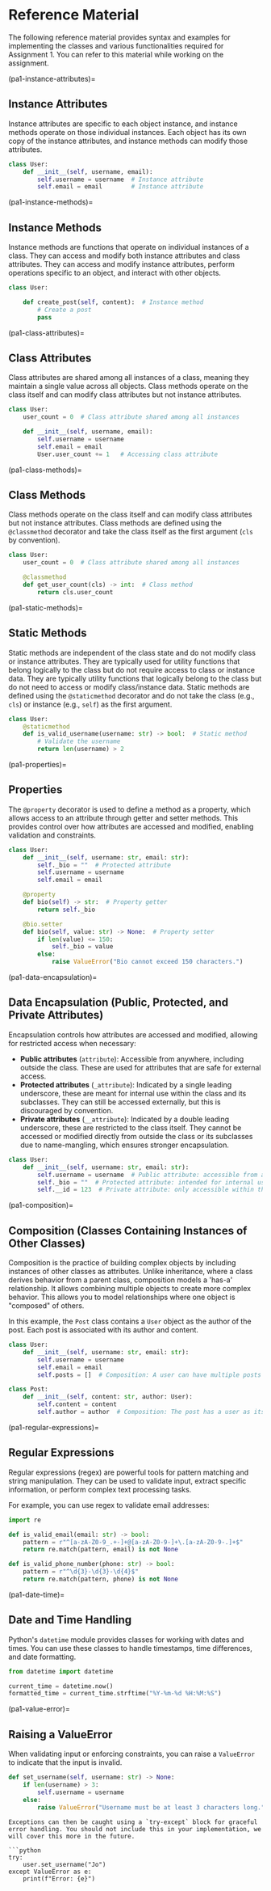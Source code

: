 # Reference Material

The following reference material provides syntax and examples for implementing the classes and various functionalities required for Assignment 1. You can refer to this material while working on the assignment.


(pa1-instance-attributes)=
## Instance Attributes 

Instance attributes are specific to each object instance, and instance methods operate on those individual instances. Each object has its own copy of the instance attributes, and instance methods can modify those attributes.

```python
class User:
    def __init__(self, username, email):
        self.username = username  # Instance attribute
        self.email = email        # Instance attribute
```

(pa1-instance-methods)=
## Instance Methods

Instance methods are functions that operate on individual instances of a class. They can access and modify both instance attributes and class attributes. They can access and modify instance attributes, perform operations specific to an object, and interact with other objects.

```python
class User:

    def create_post(self, content):  # Instance method
        # Create a post
        pass
```

(pa1-class-attributes)=
## Class Attributes 

Class attributes are shared among all instances of a class, meaning they maintain a single value across all objects. Class methods operate on the class itself and can modify class attributes but not instance attributes.

```python
class User:
    user_count = 0  # Class attribute shared among all instances

    def __init__(self, username, email):
        self.username = username
        self.email = email
        User.user_count += 1   # Accessing class attribute
```


(pa1-class-methods)=
## Class Methods

Class methods operate on the class itself and can modify class attributes but not instance attributes.  Class methods are defined using the `@classmethod` decorator and take the class itself as the first argument (`cls` by convention).

```python
class User:
    user_count = 0  # Class attribute shared among all instances

    @classmethod
    def get_user_count(cls) -> int:  # Class method
        return cls.user_count
```

(pa1-static-methods)=
## Static Methods

Static methods are independent of the class state and do not modify class or instance attributes. They are typically used for utility functions that belong logically to the class but do not require access to class or instance data. They are typically utility functions that logically belong to the class but do not need to access or modify class/instance data.  Static methods are defined using the `@staticmethod` decorator and do not take the class (e.g., `cls`) or instance (e.g., `self`) as the first argument.

```python
class User:
    @staticmethod
    def is_valid_username(username: str) -> bool:  # Static method
        # Validate the username
        return len(username) > 2
```

(pa1-properties)=
## Properties

The `@property` decorator is used to define a method as a property, which allows access to an attribute through getter and setter methods. This provides control over how attributes are accessed and modified, enabling validation and constraints.

```python
class User:
    def __init__(self, username: str, email: str):
        self._bio = ""  # Protected attribute
        self.username = username
        self.email = email

    @property
    def bio(self) -> str:  # Property getter
        return self._bio

    @bio.setter
    def bio(self, value: str) -> None:  # Property setter
        if len(value) <= 150:
            self._bio = value
        else:
            raise ValueError("Bio cannot exceed 150 characters.")
```

(pa1-data-encapsulation)=
## Data Encapsulation (Public, Protected, and Private Attributes)

Encapsulation controls how attributes are accessed and modified, allowing for restricted access when necessary:

- **Public attributes** (`attribute`): Accessible from anywhere, including outside the class. These are used for attributes that are safe for external access.
- **Protected attributes** (`_attribute`): Indicated by a single leading underscore, these are meant for internal use within the class and its subclasses. They can still be accessed externally, but this is discouraged by convention.
- **Private attributes** (`__attribute`): Indicated by a double leading underscore, these are restricted to the class itself. They cannot be accessed or modified directly from outside the class or its subclasses due to name-mangling, which ensures stronger encapsulation.

```python
class User:
    def __init__(self, username: str, email: str):
        self.username = username  # Public attribute: accessible from anywhere
        self._bio = ""  # Protected attribute: intended for internal use or subclasses
        self.__id = 123  # Private attribute: only accessible within this class
```

(pa1-composition)=
## Composition (Classes Containing Instances of Other Classes)

Composition is the practice of building complex objects by including instances of other classes as attributes. Unlike inheritance, where a class derives behavior from a parent class, composition models a 'has-a' relationship. It allows combining multiple objects to create more complex behavior. This allows you to model relationships where one object is "composed" of others.

In this example, the `Post` class contains a `User` object as the author of the post. Each post is associated with its author and content.

```python
class User:
    def __init__(self, username: str, email: str):
        self.username = username
        self.email = email
        self.posts = []  # Composition: A user can have multiple posts

class Post:
    def __init__(self, content: str, author: User):
        self.content = content
        self.author = author  # Composition: The post has a user as its author
```

(pa1-regular-expressions)=
## Regular Expressions

Regular expressions (regex) are powerful tools for pattern matching and string manipulation. They can be used to validate input, extract specific information, or perform complex text processing tasks.

For example, you can use regex to validate email addresses:

```python
import re

def is_valid_email(email: str) -> bool:
    pattern = r"^[a-zA-Z0-9_.+-]+@[a-zA-Z0-9-]+\.[a-zA-Z0-9-.]+$"
    return re.match(pattern, email) is not None

def is_valid_phone_number(phone: str) -> bool:
    pattern = r"^\d{3}-\d{3}-\d{4}$"
    return re.match(pattern, phone) is not None
```

(pa1-date-time)=
## Date and Time Handling

Python's `datetime` module provides classes for working with dates and times. You can use these classes to handle timestamps, time differences, and date formatting.

```python
from datetime import datetime

current_time = datetime.now()
formatted_time = current_time.strftime("%Y-%m-%d %H:%M:%S")
```

(pa1-value-error)=
## Raising a ValueError

When validating input or enforcing constraints, you can raise a `ValueError` to indicate that the input is invalid.

```python
def set_username(self, username: str) -> None:
    if len(username) > 3:
        self.username = username
    else:
        raise ValueError("Username must be at least 3 characters long.")
```

```{information}
Exceptions can then be caught using a `try-except` block for graceful error handling. You should not include this in your implementation, we will cover this more in the future.

```python
try:
    user.set_username("Jo")
except ValueError as e:
    print(f"Error: {e}")
```
```